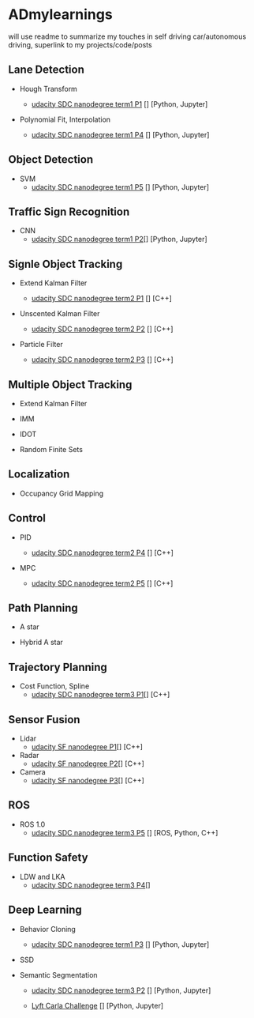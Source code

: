 # ADmylearnings
will use readme to summarize my touches in self driving car/autonomous driving, superlink to my projects/code/posts


## Lane Detection

- Hough Transform
    - [udacity SDC nanodegree term1 P1](https://github.com/byronrwth/Udacity-SelfDrivingCar-ND-Term1/tree/master/ComputerVision/CarND-LaneLines-P1) [] [Python, Jupyter] 

- Polynomial Fit, Interpolation
    - [udacity SDC nanodegree term1 P4](https://github.com/byronrwth/Udacity-SelfDrivingCar-ND-Term1/tree/master/ComputerVision/CarND-Adavanced-Lane-P4) [] [Python, Jupyter] 
    

## Object Detection

- SVM
    - [udacity SDC nanodegree term1 P5](https://github.com/byronrwth/Udacity-SelfDrivingCar-ND-Term1/tree/master/ComputerVision/P5-VehicleDetection) [] [Python, Jupyter] 



## Traffic Sign Recognition

- CNN
    - [udacity SDC nanodegree term1 P2](https://github.com/byronrwth/Udacity-SelfDrivingCar-ND-Term1/tree/master/CNN/CarND-Traffic-Sign-Classifier-P2)[] [Python, Jupyter] 


## Signle Object Tracking

- Extend Kalman Filter
    - [udacity SDC nanodegree term2 P1](https://github.com/byronrwth/Udacity-SelfDrivingCar-Term2/tree/master/P1-Extended-Kalman-Filter) [] [C++]    

- Unscented Kalman Filter
    - [udacity SDC nanodegree term2 P2](https://github.com/byronrwth/Udacity-SelfDrivingCar-Term2/tree/master/P2-Unscented-KalmanFilter) [] [C++]  

- Particle Filter
    - [udacity SDC nanodegree term2 P3](https://github.com/byronrwth/Udacity-SelfDrivingCar-Term2/tree/master/P3-Kidnapped_Vehicle) [] [C++]


## Multiple Object Tracking

- Extend Kalman Filter

- IMM

- IDOT

- Random Finite Sets


## Localization

- Occupancy Grid Mapping


## Control

- PID
    - [udacity SDC nanodegree term2 P4](https://github.com/byronrwth/Udacity-SelfDrivingCar-Term2/tree/master/P4-PID-Control) [] [C++]

- MPC
    - [udacity SDC nanodegree term2 P5](https://github.com/byronrwth/Udacity-SelfDrivingCar-Term2/tree/master/P5-MPC) [] [C++]


## Path Planning

- A star  

- Hybrid A star


## Trajectory Planning

- Cost Function, Spline
    - [udacity SDC nanodegree term3 P1](https://github.com/byronrwth/Udacity-SelfDrivingCar-Term3/tree/master/P1-Path-Planning)[] [C++]



## Sensor Fusion

- Lidar 
    - [udacity SF nanodegree P1]()[] [C++]
- Radar
    - [udacity SF nanodegree P2]()[] [C++]
- Camera
    - [udacity SF nanodegree P3]()[] [C++]



## ROS

- ROS 1.0
    - [udacity SDC nanodegree term3 P5](https://github.com/byronrwth/Udacity-SelfDrivingCar-Term3/tree/master/P4-System-Integration) [] [ROS, Python, C++] 



## Function Safety

- LDW and LKA
    - [udacity SDC nanodegree term3 P4]()[] 



## Deep Learning

- Behavior Cloning
    - [udacity SDC nanodegree term1 P3](https://github.com/byronrwth/Udacity-SelfDrivingCar-ND-Term1/tree/master/CNN/CarND-Behavioral-Cloning-P3) [] [Python, Jupyter]


- SSD



- Semantic Segmentation
    - [udacity SDC nanodegree term3 P2](https://github.com/byronrwth/Udacity-SelfDrivingCar-Term3/tree/master/P2-Semantic-Segmentation) [] [Python, Jupyter] 

    - [Lyft Carla Challenge](http://www.csee.umbc.edu/~hpirsiav/papers/tracking_release_v1.0.tar.gz) [] [Python, Jupyter] 